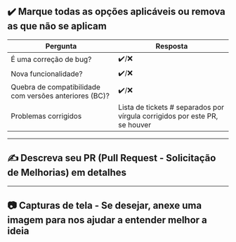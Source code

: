 ## ✔️ Marque todas as opções aplicáveis ou remova as que não se aplicam

| Pergunta                                               | Resposta                                                                   |
| ------------------------------------------------------ | -------------------------------------------------------------------------- |
| É uma correção de bug?                                 | ✔️/❌                                                                        |
| Nova funcionalidade?                                   | ✔️/❌                                                                        |
| Quebra de compatibilidade com versões anteriores (BC)? | ✔️/❌                                                                        |
| Problemas corrigidos                                   | Lista de tickets # separados por vírgula corrigidos por este PR, se houver |

---
## ✍ Descreva seu PR (Pull Request - Solicitação de Melhorias) em detalhes

---
## 📷 Capturas de tela - Se desejar, anexe uma imagem para nos ajudar a entender melhor a ideia